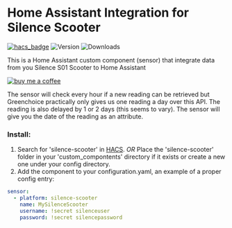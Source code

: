 # Home Assistant Integration for Silence Scooter
[![hacs_badge](https://img.shields.io/badge/HACS-Default-orange.svg)](https://github.com/custom-components/hacs)
![Version](https://img.shields.io/github/v/release/lorenzo-deluca/homeassistant-silence)
![Downloads](https://img.shields.io/github/downloads/lorenzo-deluca/homeassistant-silence/total)

This is a Home Assistant custom component (sensor) that integrate data from you Silence S01 Scooter to Home Assistant

[![buy me a coffee](https://www.buymeacoffee.com/assets/img/custom_images/yellow_img.png)](https://www.buymeacoffee.com/lorenzodeluca)

The sensor will check every hour if a new reading can be retrieved but Greenchoice practically only gives us one reading a day over this API. The reading is also delayed by 1 or 2 days (this seems to vary). The sensor will give you the date of the reading as an attribute.

### Install:
1. Search for 'silence-scooter' in [HACS](https://hacs.xyz/). 
    *OR*
   Place the 'silence-scooter' folder in your 'custom_compontents' directory if it exists or create a new one under your config directory.
2. Add the component to your configuration.yaml, an example of a proper config entry:

```YAML
sensor:
  - platform: silence-scooter
    name: MySilenceScooter
    username: !secret silenceuser
    password: !secret silencepassword
```